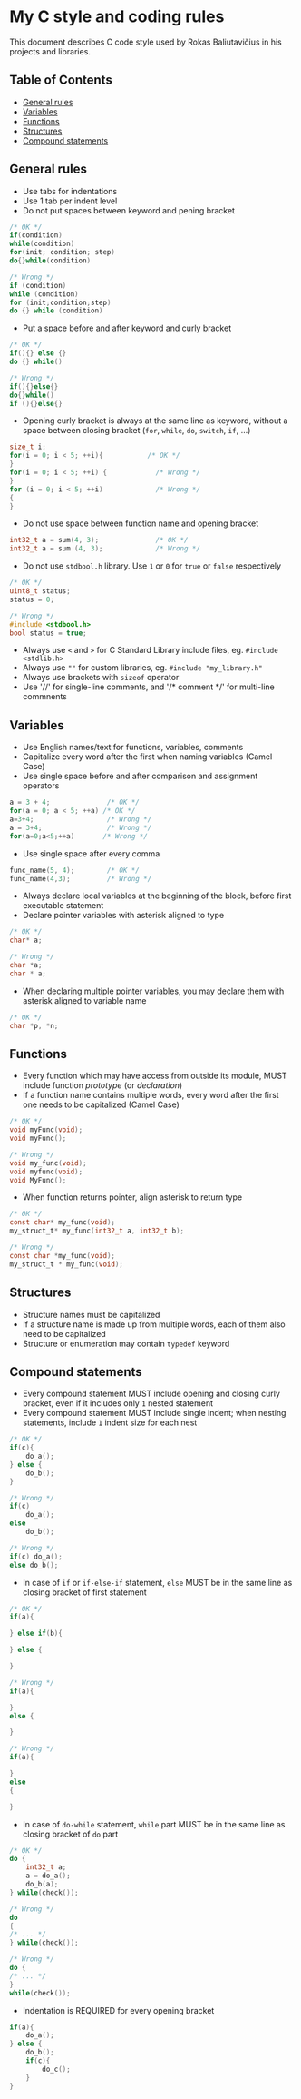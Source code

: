 # My C style and coding rules

This document describes C code style used by Rokas Baliutavičius in his projects and libraries.

## Table of Contents

- [General rules](#general-rules)
- [Variables](#variables)
- [Functions](#functions)
- [Structures](#structures)
- [Compound statements](#compound-statements)


## General rules

- Use tabs for indentations
- Use 1 tab per indent level
- Do not put spaces between keyword and pening bracket
```c
/* OK */
if(condition)
while(condition)
for(init; condition; step)
do{}while(condition)

/* Wrong */
if (condition)
while (condition)
for (init;condition;step)
do {} while (condition)
```
- Put a space before and after keyword and curly bracket

```c
/* OK */
if(){} else {}
do {} while()

/* Wrong */
if(){}else{}
do{}while()
if (){}else{}
```
- Opening curly bracket is always at the same line as keyword, without a space between closing bracket (`for`, `while`, `do`, `switch`, `if`, ...)
```c
size_t i;
for(i = 0; i < 5; ++i){           /* OK */
}
for(i = 0; i < 5; ++i) {            /* Wrong */
}
for (i = 0; i < 5; ++i)             /* Wrong */
{
}
```

- Do not use space between function name and opening bracket
```c
int32_t a = sum(4, 3);              /* OK */
int32_t a = sum (4, 3);             /* Wrong */
```
- Do not use `stdbool.h` library. Use `1` or `0` for `true` or `false` respectively
```c
/* OK */
uint8_t status;
status = 0;

/* Wrong */
#include <stdbool.h>
bool status = true;
```
- Always use `<` and `>` for C Standard Library include files, eg. `#include <stdlib.h>`
- Always use `""` for custom libraries, eg. `#include "my_library.h"`
- Always use brackets with `sizeof` operator
- Use '//' for single-line comments, and '/* comment */' for multi-line commnents

 ## Variables

- Use English names/text for functions, variables, comments
- Capitalize every word after the first when naming variables (Camel Case)
- Use single space before and after comparison and assignment operators
```c
a = 3 + 4;              /* OK */
for(a = 0; a < 5; ++a) /* OK */
a=3+4;                  /* Wrong */
a = 3+4;                /* Wrong */
for(a=0;a<5;++a)       /* Wrong */
```
- Use single space after every comma
```c
func_name(5, 4);        /* OK */
func_name(4,3);         /* Wrong */
```
- Always declare local variables at the beginning of the block, before first executable statement
- Declare pointer variables with asterisk aligned to type
```c
/* OK */
char* a;

/* Wrong */
char *a;
char * a;
```
- When declaring multiple pointer variables, you may declare them with asterisk aligned to variable name
```c
/* OK */
char *p, *n;
```

 ## Functions

- Every function which may have access from outside its module, MUST include function *prototype* (or *declaration*)
- If a function name contains multiple words, every word after the first one needs to be capitalized (Camel Case)
```c
/* OK */
void myFunc(void);
void myFunc();

/* Wrong */
void my_func(void);
void myfunc(void);
void MyFunc();
```

- When function returns pointer, align asterisk to return type
```c
/* OK */
const char* my_func(void);
my_struct_t* my_func(int32_t a, int32_t b);

/* Wrong */
const char *my_func(void);
my_struct_t * my_func(void);
```

## Structures

- Structure names must be capitalized
- If a structure name is made up from multiple words, each of them also need to be capitalized
- Structure or enumeration may contain `typedef` keyword

## Compound statements

- Every compound statement MUST include opening and closing curly bracket, even if it includes only `1` nested statement
- Every compound statement MUST include single indent; when nesting statements, include `1` indent size for each nest
```c
/* OK */
if(c){
    do_a();
} else {
    do_b();
}

/* Wrong */
if(c)
    do_a();
else
    do_b();

/* Wrong */
if(c) do_a();
else do_b();
```
- In case of `if` or `if-else-if` statement, `else` MUST be in the same line as closing bracket of first statement
```c
/* OK */
if(a){

} else if(b){

} else {

}

/* Wrong */
if(a){

}
else {

}

/* Wrong */
if(a){

}
else
{

}
```
- In case of `do-while` statement, `while` part MUST be in the same line as closing bracket of `do` part
```c
/* OK */
do {
    int32_t a;
    a = do_a();
    do_b(a);
} while(check());

/* Wrong */
do
{
/* ... */
} while(check());

/* Wrong */
do {
/* ... */
}
while(check());
```

- Indentation is REQUIRED for every opening bracket
```c
if(a){
    do_a();
} else {
    do_b();
    if(c){
        do_c();
    }
}
```


